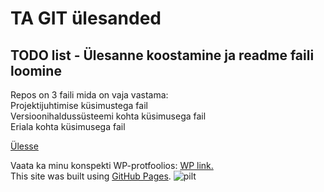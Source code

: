 # TA GIT ülesanded
<a name="readme-top"></a>
## TODO list - Ülesanne koostamine ja readme faili loomine
Repos on 3 faili mida on vaja vastama:</br>
  Projektijuhtimise küsimustega fail</br>
  Versioonihaldussüsteemi kohta küsimusega fail</br>
  Eriala kohta küsimusega fail</br>

<a href="#readme-top">Ülesse</a>

Vaata ka minu konspekti WP-protfoolios:
<a href="https://anastassiakostjuk24.thkit.ee/wp/" target="_blank">WP link.</a></br>
This site was built using [GitHub Pages](https://pages.github.com/).
![pilt](https://github.com/user-attachments/assets/267e6d82-2b0f-469e-a687-cb8824d7b60d)
